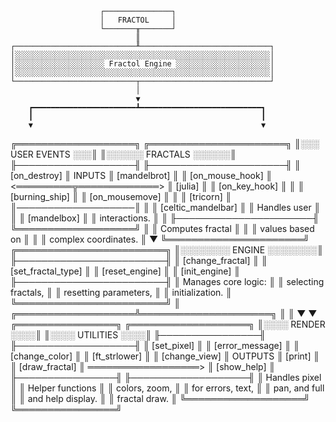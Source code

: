 
						┌───────────────┐
						│	FRACTOL		│
						└───────╥───────┘
								║
	┌───────────────────────────╨─────────────────────────────┐
	│░░░░░░░░░░░░░░░░░░░░░░░░░░░░░░░░░░░░░░░░░░░░░░░░░░░░░░░░░│
	│░░░░░░░░░░░░░░░░░░░░ Fractol Engine ░░░░░░░░░░░░░░░░░░░░░│
	│░░░░░░░░░░░░░░░░░░░░░░░░░░░░░░░░░░░░░░░░░░░░░░░░░░░░░░░░░│
	└───────────────────────────┬─────────────────────────────┘
								│
								▼
		┏━━━━━━━━━━━━━━━━━━━━━━━┻━━━━━━━━━━━━━━━━━━━━━━━━━━━┓
		┃													┃
		▼													▼
╔═══════════════════╗							╔══════════════════════╗
║░░░ USER EVENTS ░░░║							║░░░░░░ FRACTALS ░░░░░░║
╟───────────────────╢							╟──────────────────────╢
║ [on_destroy]      ║		  INPUTS			║ [mandelbrot]         ║
║ [on_mouse_hook]   ║ <═════════╦═════════════> ║ [julia]              ║
║ [on_key_hook]     ║			║				║ [burning_ship]       ║
║ [on_mousemove]    ║			║				║ [tricorn]            ║
║───────────────────║			║				║ [celtic_mandelbar]   ║
║ Handles user      ║			║				║ [mandelbox]          ║
║ interactions.     ║			║				╟──────────────────────╢
╚═══════════════════╝			║				║ Computes fractal     ║
								║				║ values based on      ║
								║				║ complex coordinates. ║
								▼				╚══════════════════════╝
					╔════════════════════════╗
					║░░░░░░░░ ENGINE ░░░░░░░░║
					╟────────────────────────╢
					║ [change_fractal]       ║
					║ [set_fractal_type]     ║
					║ [reset_engine]         ║
					║ [init_engine]          ║
					╟────────────────────────╢
					║ Manages core logic:    ║
					║ selecting fractals,    ║
					║ resetting parameters,  ║
					║ initialization.        ║
					╚════════════════════════╝
								║
			╔═══════════════════╩═════════════════════╗
			║										  ║
			▼										  ▼
	╔════════════════╗						╔═══════════════════╗
	║░░░░ RENDER ░░░░║						║░░░░ UTILITIES ░░░░║
	╟────────────────╢						╟───────────────────╢
	║ [set_pixel]    ║						║ [error_message]   ║
	║ [change_color] ║						║ [ft_strlower]     ║
	║ [change_view]  ║			OUTPUTS		║ [print]           ║
	║ [draw_fractal] ║	══════════════════>	║ [show_help]       ║
	╟────────────────╢						╟───────────────────╢
	║ Handles pixel  ║						║ Helper functions  ║
	║ colors, zoom,  ║						║ for errors, text, ║
	║ pan, and full  ║						║ and help display. ║
	║ fractal draw.  ║						╚═══════════════════╝
	╚════════════════╝
